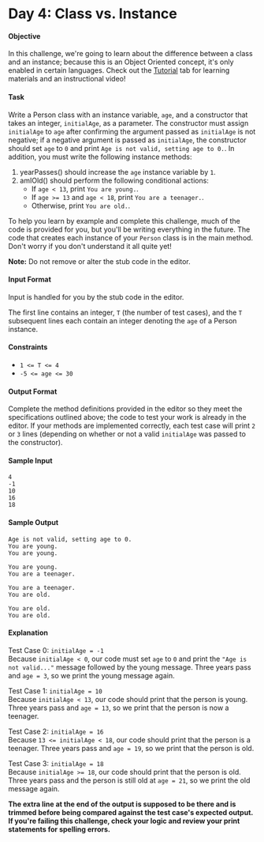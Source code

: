 # Day 4: Class vs. Instance

#### Objective 
In this challenge, we're going to learn about the difference between a class and an instance; because this is an Object Oriented concept, it's only enabled in certain languages. Check out the [Tutorial](https://www.hackerrank.com/challenges/30-class-vs-instance/tutorial) tab for learning materials and an instructional video!

#### Task 
Write a Person class with an instance variable, `age`, and a constructor that takes an integer, `initialAge`, as a parameter. The constructor must assign `initialAge` to `age` after confirming the argument passed as `initialAge` is not negative; if a negative argument is passed as `initialAge`, the constructor should set `age` to `0` and print `Age is not valid, setting age to 0.`. In addition, you must write the following instance methods:

1. yearPasses() should increase the `age` instance variable by `1`.
2. amIOld() should perform the following conditional actions:
    - If `age < 13`, print `You are young.`.
    - If `age >= 13` and `age < 18`, print `You are a teenager.`.
    - Otherwise, print `You are old.`.
  
To help you learn by example and complete this challenge, much of the code is provided for you, but you'll be writing everything in the future. The code that creates each instance of your `Person` class is in the main method. Don't worry if you don't understand it all quite yet!

**Note:** Do not remove or alter the stub code in the editor.

#### Input Format
Input is handled for you by the stub code in the editor.

The first line contains an integer, `T` (the number of test cases), and the `T` subsequent lines each contain an integer denoting the `age` of a Person instance.

#### Constraints
- `1 <= T <= 4`
- `-5 <= age <= 30`

#### Output Format
Complete the method definitions provided in the editor so they meet the specifications outlined above; the code to test your work is already in the editor. If your methods are implemented correctly, each test case will print `2` or `3` lines (depending on whether or not a valid `initialAge` was passed to the constructor).

#### Sample Input
```
4
-1
10
16
18
```

#### Sample Output
```
Age is not valid, setting age to 0.
You are young.
You are young.

You are young.
You are a teenager.

You are a teenager.
You are old.

You are old.
You are old.
```

#### Explanation
Test Case 0: `initialAge = -1`  
Because `initialAge < 0`, our code must set `age` to `0` and print the `"Age is not valid..."` message followed by the young message. Three years pass and `age = 3`, so we print the young message again.

Test Case 1: `initialAge = 10`  
Because `initialAge < 13`, our code should print that the person is young. Three years pass and `age = 13`, so we print that the person is now a teenager.

Test Case 2: `initialAge = 16`  
Because `13 <= initialAge < 18`, our code should print that the person is a teenager. Three years pass and `age = 19`, so we print that the person is old.

Test Case 3: `initialAge = 18`  
Because `initialAge >= 18`, our code should print that the person is old. Three years pass and the person is still old at `age = 21`, so we print the old message again.

**The extra line at the end of the output is supposed to be there and is trimmed before being compared against the test case's expected output. If you're failing this challenge, check your logic and review your print statements for spelling errors.**